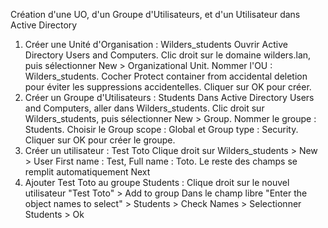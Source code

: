 Création d'une UO, d'un Groupe d'Utilisateurs, et d'un Utilisateur dans Active Directory
1. Créer une Unité d'Organisation : Wilders_students
Ouvrir Active Directory Users and Computers.
Clic droit sur le domaine wilders.lan, puis sélectionner New > Organizational Unit.
Nommer l'OU : Wilders_students.
Cocher Protect container from accidental deletion pour éviter les suppressions accidentelles.
Cliquer sur OK pour créer.
2. Créer un Groupe d'Utilisateurs : Students
Dans Active Directory Users and Computers, aller dans Wilders_students.
Clic droit sur Wilders_students, puis sélectionner New > Group.
Nommer le groupe : Students.
Choisir le Group scope : Global et Group type : Security.
Cliquer sur OK pour créer le groupe.
3. Créer un utilisateur : Test Toto
Clique droit sur Wilders_students > New > User
First name : Test, Full name : Toto. Le reste des champs se remplit automatiquement
Next
4. Ajouter Test Toto au groupe Students :
Clique droit sur le nouvel utilisateur "Test Toto" > Add to group
Dans le champ libre "Enter the object names to select" > Students > Check Names > Selectionner Students > Ok
